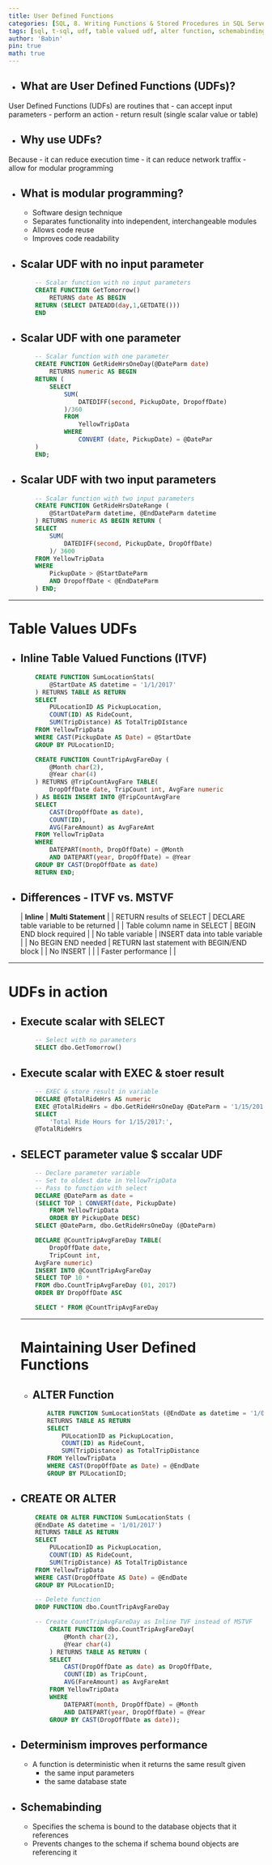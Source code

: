 ```yaml
---
title: User Defined Functions
categories: [SQL, 8. Writing Functions & Stored Procedures in SQL Server]
tags: [sql, t-sql, udf, table valued udf, alter function, schemabinding]     # TAG names should always be lowercase
author: 'Babin'
pin: true
math: true
---
```


- ## What are User Defined Functions (UDFs)?
User Defined Functions (UDFs) are routines that
    - can accept input parameters
    - perform an action
    - return result (single scalar value or table)

- ## Why use UDFs?
Because
    - it can reduce execution time
    - it can reduce network traffix
    - allow for modular programming

- ## What is modular programming?
    - Software design technique
    - Separates functionality into independent, interchangeable modules
    - Allows code reuse
    - Improves code readability


- ## Scalar UDF with no input parameter
    ```sql
        -- Scalar function with no input parameters
        CREATE FUNCTION GetTomorrow()
            RETURNS date AS BEGIN
        RETURN (SELECT DATEADD(day,1,GETDATE()))
        END
    ```

- ## Scalar UDF with one parameter
    ```sql
        -- Scalar function with one parameter
        CREATE FUNCTION GetRideHrsOneDay(@DateParm date)
            RETURNS numeric AS BEGIN
        RETURN (
            SELECT
                SUM(
                    DATEDIFF(second, PickupDate, DropoffDate)
                )/360
                FROM
                    YellowTripData
                WHERE
                    CONVERT (date, PickupDate) = @DatePar
        )
        END;
    ```

- ## Scalar UDF with two input parameters
    ```sql
        -- Scalar function with two input parameters
        CREATE FUNCTION GetRideHrsDateRange (
            @StartDateParm datetime, @EndDateParm datetime
        ) RETURNS numeric AS BEGIN RETURN (
        SELECT
            SUM(
                DATEDIFF(second, PickupDate, DropOffDate)
            )/ 3600
        FROM YellowTripData
        WHERE
            PickupDate > @StartDateParm
            AND DropoffDate < @EndDateParm
        ) END;
    ```

<hr/>

# Table Values UDFs
- ## Inline Table Valued Functions (ITVF)
    ```sql
        CREATE FUNCTION SumLocationStats(
            @StartDate AS datetime = '1/1/2017'
        ) RETURNS TABLE AS RETURN
        SELECT
            PULocationID AS PickupLocation,
            COUNT(ID) AS RideCount,
            SUM(TripDistance) AS TotalTripDIstance
        FROM YellowTripData
        WHERE CAST(PickupDate AS Date) = @StartDate
        GROUP BY PULocationID;
    ```

    ```sql
        CREATE FUNCTION CountTripAvgFareDay (
            @Month char(2),
            @Year char(4)
        ) RETURNS @TripCountAvgFare TABLE(
            DropOffDate date, TripCount int, AvgFare numeric
        ) AS BEGIN INSERT INTO @TripCountAvgFare
        SELECT
            CAST(DropOffDate as date),
            COUNT(ID),
            AVG(FareAmount) as AvgFareAmt
        FROM YellowTripData
        WHERE
            DATEPART(month, DropOffDate) = @Month
            AND DATEPART(year, DropOffDate) = @Year
        GROUP BY CAST(DropOffDate as date)
        RETURN END;
    ```

- ## Differences - ITVF vs. MSTVF
    | **Inline** | **Multi Statement** |
    | RETURN results of SELECT | DECLARE table variable to be returned |
    | Table column name in SELECT | BEGIN END block required |
    | No table variable | INSERT data into table variable |
    | No BEGIN END needed | RETURN last statement with BEGIN/END block |
    | No INSERT | |
    | Faster performance | |


<hr/>

# UDFs in action
- ## Execute scalar with SELECT
    ```sql
        -- Select with no parameters
        SELECT dbo.GetTomorrow()
    ```

- ## Execute scalar with EXEC & stoer result
    ```sql
        -- EXEC & store result in variable
        DECLARE @TotalRideHrs AS numeric
        EXEC @TotalRideHrs = dbo.GetRideHrsOneDay @DateParm = '1/15/2017'
        SELECT
            'Total Ride Hours for 1/15/2017:',
        @TotalRideHrs
    ```


- ## SELECT parameter value $ sccalar UDF
    ```sql
        -- Declare parameter variable
        -- Set to oldest date in YellowTripData
        -- Pass to function with select
        DECLARE @DateParm as date =
        (SELECT TOP 1 CONVERT(date, PickupDate)
            FROM YellowTripData
            ORDER BY PickupDate DESC)
        SELECT @DateParm, dbo.GetRideHrsOneDay (@DateParm)
    ```

    ```sql
        DECLARE @CountTripAvgFareDay TABLE(
            DropOffDate date,
            TripCount int,
        AvgFare numeric)
        INSERT INTO @CountTripAvgFareDay
        SELECT TOP 10 *
        FROM dbo.CountTripAvgFareDay (01, 2017)
        ORDER BY DropOffDate ASC

        SELECT * FROM @CountTripAvgFareDay
    ```

    <hr/>

    # Maintaining User Defined Functions
    - ## ALTER Function
        ```sql
            ALTER FUNCTION SumLocationStats (@EndDate as datetime = '1/01/2017')
            RETURNS TABLE AS RETURN
            SELECT
                PULocationID as PickupLocation,
                COUNT(ID) as RideCount,
                SUM(TripDistance) as TotalTripDistance
            FROM YellowTripData
            WHERE CAST(DropOffDate as Date) = @EndDate
            GROUP BY PULocationID;
        ```

- ## CREATE OR  ALTER
    ```sql
        CREATE OR ALTER FUNCTION SumLocationStats (
        @EndDate AS datetime = '1/01/2017')
        RETURNS TABLE AS RETURN
        SELECT
            PULocationID as PickupLocation,
            COUNT(ID) AS RideCount,
            SUM(TripDistance) AS TotalTripDistance
        FROM YellowTripData
        WHERE CAST(DropOffDate AS Date) = @EndDate
        GROUP BY PULocationID;
    ```

    ```sql
        -- Delete function
        DROP FUNCTION dbo.CountTripAvgFareDay

        -- Create CountTripAvgFareDay as Inline TVF instead of MSTVF
            CREATE FUNCTION dbo.CountTripAvgFareDay(
                @Month char(2),
                @Year char(4)
            ) RETURNS TABLE AS RETURN (
            SELECT
                CAST(DropOffDate as date) as DropOffDate,
                COUNT(ID) as TripCount,
                AVG(FareAmount) as AvgFareAmt
            FROM YellowTripData
            WHERE
                DATEPART(month, DropOffDate) = @Month
                AND DATEPART(year, DropOffDate) = @Year
            GROUP BY CAST(DropOffDate as date));
    ```


- ## Determinism improves performance
    - A function is deterministic when it returns the same result given
        - the same input parameters
        - the same database state


- ## Schemabinding
    - Specifies the schema is bound to the database objects that it references
    - Prevents changes to the schema if schema bound objects are referencing it